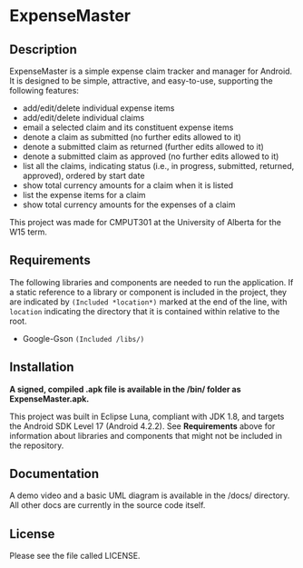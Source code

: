 ExpenseMaster
=============
## Description
ExpenseMaster is a simple expense claim tracker and manager for Android.
It is designed to be simple, attractive, and easy-to-use, supporting the following features:
* add/edit/delete individual expense items
* add/edit/delete individual claims
* email a selected claim and its constituent expense items
* denote a claim as submitted (no further edits allowed to it)
* denote a submitted claim as returned (further edits allowed to it)
* denote a submitted claim as approved (no further edits allowed to it)
* list all the claims, indicating status (i.e., in progress, submitted, returned, approved), ordered by start date
* show total currency amounts for a claim when it is listed
* list the expense items for a claim
* show total currency amounts for the expenses of a claim

This project was made for CMPUT301 at the University of Alberta for the W15 term.

## Requirements
The following libraries and components are needed to run the application. If a static reference to
a library or component is included in the project, they are indicated by `(Included *location*)`
marked at the end of the line, with `location` indicating the directory that it is contained within
relative to the root.
* Google-Gson `(Included /libs/)`

## Installation
**A signed, compiled .apk file is available in the /bin/ folder as ExpenseMaster.apk.**

This project was built in Eclipse Luna, compliant with JDK 1.8, and targets the Android SDK Level 17 (Android 4.2.2). See **Requirements** above for information about libraries and components that might not be included in the repository.

## Documentation
A demo video and a basic UML diagram is available in the /docs/ directory.
All other docs are currently in the source code itself.

## License
Please see the file called LICENSE.

